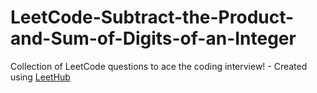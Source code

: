 # LeetCode-Subtract-the-Product-and-Sum-of-Digits-of-an-Integer
Collection of LeetCode questions to ace the coding interview! - Created using [LeetHub](https://github.com/QasimWani/LeetHub)
